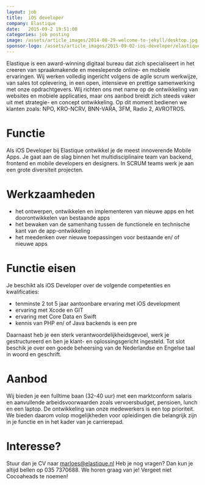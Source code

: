 ```yaml
---
layout: job
title:  iOS developer
company: Elastique
date:   2015-09-2 19:51:00
categories: job posting
image: /assets/article_images/2014-08-29-welcome-to-jekyll/desktop.jpg
sponsor-logo: /assets/article_images/2015-09-02-ios-developer/elastique.png
---
```


Elastique is een award-winning digitaal bureau dat zich specialiseert in het creeren van spraakmakende en meeslepende online- en mobiele ervaringen. Wij werken volledig  ingericht volgens de agile scrum werkwijze, van sales tot oplevering, in een open, intensieve en prettige samenwerking met onze opdrachtgevers. Wij richten ons met name op de ontwikkeling van websites en mobiele applicaties, maar ons aanbod breidt zich steeds vaker uit met strategie- en concept ontwikkeling. Op dit moment bedienen we klanten zoals: NPO, KRO-NCRV, BNN-VARA, 3FM, Radio 2, AVROTROS.

# Functie

Als iOS Developer bij Elastique ontwikkel je de meest innoverende Mobile Apps. Je gaat aan de slag binnen het multidisciplinaire team van backend, frontend en mobile developers en designers. In SCRUM teams werk je aan een grote diversiteit projecten. 

# Werkzaamheden

- het ontwerpen, ontwikkelen en implementeren van nieuwe apps en het doorontwikkelen van bestaande apps
- het bewaken van de samenhang tussen de functionele en technische kant van de app-ontwikkeling
- het meedenken over nieuwe toepassingen voor bestaande en/ of nieuwe apps

# Functie eisen

Je beschikt als iOS Developer over de volgende competenties en kwalificaties:

- tenminste 2 tot 5 jaar aantoonbare ervaring met iOS development
- ervaring met Xcode en GIT
- ervaring met Core Data en Swift
- kennis van PHP en/ of Java backends is een pre

Daarnaast heb je een sterk verantwoordelijkheidsgevoel, werk je gestructureerd en ben je klant- en oplossingsgericht ingesteld. Tot slot beschik je over een goede beheersing van de Nederlandse en Engelse taal in woord en geschrift.

# Aanbod

Wij bieden je een fulltime baan (32-40 uur) met een marktconform salaris en aanvullende arbeidsvoorwaarden zoals vervoersbudget, pensioen, lunch en een laptop. De ontwikkeling van onze medewerkers is een top prioriteit. We bieden daarom volop mogelijkheden voor opleidingen die belangrijk zijn in je functie en in het kader van je carrierepad.

# Interesse?

Stuur dan je CV naar [marloes@elastique.nl](mailto:marloes@elastique.nl) Heb je nog vragen? Dan kun je altijd bellen op 035 7370688. We horen graag van je! Vergeet niet Cocoaheads te noemen!


